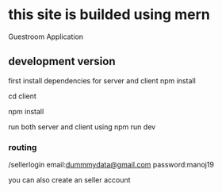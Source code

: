 # this site is builded using mern

Guestroom Application

## development version

first install dependencies for server and client
npm install

cd client

npm install

run both server and client using
npm run dev

### routing

/sellerlogin
email:dummmydata@gmail.com
password:manoj19

you can also create an seller account
